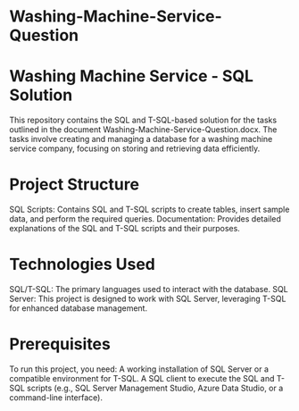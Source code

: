 # Washing-Machine-Service-Question

# Washing Machine Service - SQL Solution
This repository contains the SQL and T-SQL-based solution for the tasks outlined in the document Washing-Machine-Service-Question.docx. The tasks involve creating and managing a database for a washing machine service company, focusing on storing and retrieving data efficiently.

# Project Structure
SQL Scripts: Contains SQL and T-SQL scripts to create tables, insert sample data, and perform the required queries.
Documentation: Provides detailed explanations of the SQL and T-SQL scripts and their purposes.
# Technologies Used
SQL/T-SQL: The primary languages used to interact with the database.
SQL Server: This project is designed to work with SQL Server, leveraging T-SQL for enhanced database management.
# Prerequisites
To run this project, you need:
A working installation of SQL Server or a compatible environment for T-SQL.
A SQL client to execute the SQL and T-SQL scripts (e.g., SQL Server Management Studio, Azure Data Studio, or a command-line interface).
